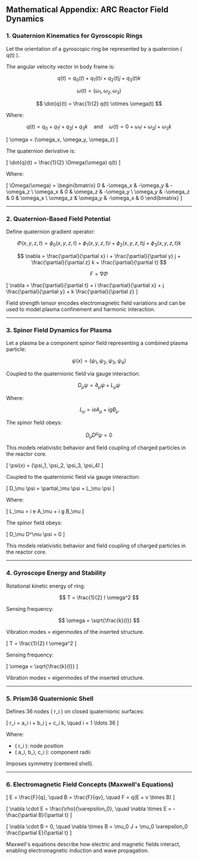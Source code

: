 ## Mathematical Appendix: ARC Reactor Field Dynamics

### 1. Quaternion Kinematics for Gyroscopic Rings

Let the orientation of a gyroscopic ring be represented by a quaternion \( q(t) \).

The angular velocity vector in body frame is:

$$
q(t) = q_0(t) + q_1(t)i + q_2(t)j + q_3(t)k
$$

$$
\omega(t) = (\omega_1, \omega_2, \omega_3)
$$

$$
\dot{q}(t) = \frac{1}{2} q(t) \otimes \omega(t)
$$

Where:

$$
q(t) = q_0 + q_1i + q_2j + q_3k
\quad \text{and} \quad
\omega(t) = 0 + \omega_1i + \omega_2j + \omega_3k
$$


\[
\omega = (\omega_x, \omega_y, \omega_z)
\]



The quaternion derivative is:



\[
\dot{q}(t) = \frac{1}{2} \Omega(\omega) q(t)
\]



Where:



\[
\Omega(\omega) = 
\begin{bmatrix}
0 & -\omega_x & -\omega_y & -\omega_z \\
\omega_x & 0 & \omega_z & -\omega_y \\
\omega_y & -\omega_z & 0 & \omega_x \\
\omega_z & \omega_y & -\omega_x & 0
\end{bmatrix}
\]



---

### 2. Quaternion-Based Field Potential

Define quaternion gradient operator:

$$
\Phi(x, y, z, t) = \phi_0(x, y, z, t) + \phi_1(x, y, z, t)i + \phi_2(x, y, z, t)j + \phi_3(x, y, z, t)k
$$

$$
\nabla = \frac{\partial}{\partial x} i + \frac{\partial}{\partial y} j + \frac{\partial}{\partial z} k + \frac{\partial}{\partial t}
$$

$$
F = \nabla \Phi
$$



\[
\nabla = \frac{\partial}{\partial t} + i \frac{\partial}{\partial x} + j \frac{\partial}{\partial y} + k \frac{\partial}{\partial z}
\]



Field strength tensor encodes electromagnetic field variations and can be used to model plasma confinement and harmonic interaction.

---

### 3. Spinor Field Dynamics for Plasma

Let a plasma be a component spinor field representing a combined plasma particle:


$$
\psi(x) = (\psi_1, \psi_2, \psi_3, \psi_4)
$$

Coupled to the quaternionic field via gauge interaction:

$$
D_\mu \psi = \partial_\mu \psi + L_\mu \psi
$$

Where:

$$
L_\mu = i e A_\mu + i g B_\mu
$$

The spinor field obeys:

$$
D_\mu D^\mu \psi = 0
$$

This models relativistic behavior and field coupling of charged particles in the reactor core.




\[
\psi(x) = (\psi_1, \psi_2, \psi_3, \psi_4)
\]



Coupled to the quaternionic field via gauge interaction:



\[
D_\mu \psi = \partial_\mu \psi + L_\mu \psi
\]



Where:



\[
L_\mu = i e A_\mu + i g B_\mu
\]



The spinor field obeys:



\[
D_\mu D^\mu \psi = 0
\]



This models relativistic behavior and field coupling of charged particles in the reactor core.

---

### 4. Gyroscope Energy and Stability

Rotational kinetic energy of ring:


$$
T = \frac{1}{2} I \omega^2
$$

Sensing frequency:

$$
\omega = \sqrt{\frac{k}{I}}
$$

Vibration modes = eigenmodes of the inserted structure.



\[
T = \frac{1}{2} I \omega^2
\]



Sensing frequency:



\[
\omega = \sqrt{\frac{k}{I}}
\]



Vibration modes = eigenmodes of the inserted structure.

---

### 5. Prism36 Quaternionic Shell

Defines 36 nodes \( r_i \) on closed quaternionic surfaces:



\[
r_i = a_i i + b_i j + c_i k, \quad i = 1 \ldots 36
\]



Where:

- \( r_i \): node position  
- \( a_i, b_i, c_i \): component radii

Imposes symmetry (centered shell).

---

### 6. Electromagnetic Field Concepts (Maxwell's Equations)



\[
E = \frac{F}{q}, \quad B = \frac{F}{qv}, \quad F = q(E + v \times B)
\]





\[
\nabla \cdot E = \frac{\rho}{\varepsilon_0}, \quad \nabla \times E = -\frac{\partial B}{\partial t}
\]





\[
\nabla \cdot B = 0, \quad \nabla \times B = \mu_0 J + \mu_0 \varepsilon_0 \frac{\partial E}{\partial t}
\]



Maxwell's equations describe how electric and magnetic fields interact, enabling electromagnetic induction and wave propagation.

